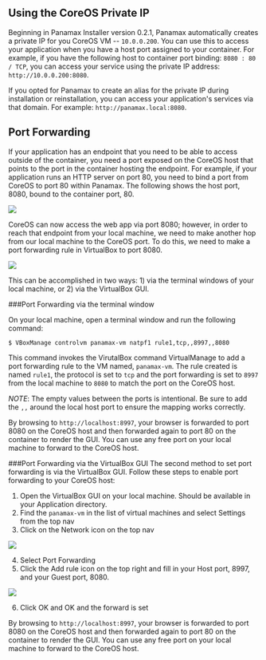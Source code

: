 ## Using the CoreOS Private IP

Beginning in Panamax Installer version 0.2.1, Panamax automatically creates a private IP for you CoreOS VM -- `10.0.0.200`. You can use this to access your application when you have a host port assigned to your container. For example, if you have the following host to container port binding: `8080 : 80 / TCP`, you can access your service using the private IP address: `http://10.0.0.200:8080`.

If you opted for Panamax to create an alias for the private IP during installation or reinstallation, you can access your application's services via that domain. For example: `http://panamax.local:8080`.

## Port Forwarding

If your application has an endpoint that you need to be able to access outside of the container, you need a port exposed on the CoreOS host that points to the port in the container hosting the endpoint. For example, if your application runs an HTTP server on port 80, you need to bind a port from CoreOS to port 80 within Panamax. The following shows the host port, 8080, bound to the container port, 80.

![](http://panamax.ca.tier3.io/panamax_ui_wiki_screens/port_binding.png)

CoreOS can now access the web app via port 8080; however, in order to reach that endpoint from your local machine, we need to make another hop from our local machine to the CoreOS port. To do this, we need to make a port forwarding rule in VirtualBox to port 8080.

![](http://panamax.ca.tier3.io/panamax_ui_wiki_screens/port_forwarding_visual.png)

This can be accomplished in two ways: 1) via the terminal windows of your local machine, or 2) via the VirtualBox GUI.

###Port Forwarding via the terminal window

On your local machine, open a terminal window and run the following command:

`$ VBoxManage controlvm panamax-vm natpf1 rule1,tcp,,8997,,8080`

This command invokes the VirutalBox command VirtualManage to add a port forwarding rule to the VM named, `panamax-vm`. The rule created is named `rule1`, the protocol is set to `tcp` and the port forwarding is set to `8997` from the local machine to `8080` to match the port on the CoreOS host.

*NOTE*: The empty values between the ports is intentional. Be sure to add the `,,` around the local host port to ensure the mapping works correctly.

By browsing to `http://localhost:8997`, your browser is forwarded to port 8080 on the CoreOS host and then forwarded again to port 80 on the container to render the GUI. You can use any free port on your local machine to forward to the CoreOS host. 

###Port Forwarding via the VirtualBox GUI
The second method to set port forwarding is via the VirtualBox GUI. Follow these steps to enable port forwarding to your CoreOS host:

1. Open the VirtualBox GUI on your local machine. Should be available in your Application directory.
2. Find the `panamax-vm` in the list of virtual machines and select Settings from the top nav
3. Click on the Network icon on the top nav

  ![](http://panamax.ca.tier3.io/panamax_ui_wiki_screens/virtualbox_network.png)

4. Select Port Forwarding 
5. Click the Add rule icon on the top right and fill in your Host port, 8997, and your Guest port, 8080.

  ![](http://panamax.ca.tier3.io/panamax_ui_wiki_screens/virtualbox_portforward.png)

6. Click OK and OK and the forward is set

By browsing to `http://localhost:8997`, your browser is forwarded to port 8080 on the CoreOS host and then forwarded again to port 80 on the container to render the GUI. You can use any free port on your local machine to forward to the CoreOS host.